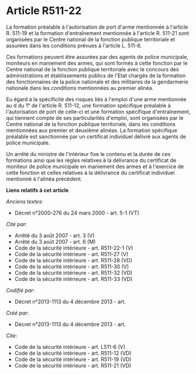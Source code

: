 # Article R511-22

La formation préalable à l'autorisation de port d'arme mentionnée à l'article R. 511-19 et la formation d'entraînement
mentionnée à l'article R. 511-21 sont organisées par le Centre national de la fonction publique territoriale et assurées dans
les conditions prévues à l'article L. 511-6. 

Ces formations peuvent être assurées par des agents de police municipale, moniteurs en maniement des armes, qui sont formés à
cette fonction par le Centre national de la fonction publique territoriale avec le concours des administrations et
établissements publics de l'Etat chargés de la formation des fonctionnaires de la police nationale et des militaires de la
gendarmerie nationale dans les conditions mentionnées au premier alinéa. 

Eu égard à la spécificité des risques liés à l'emploi d'une arme mentionnée au d du 1° de l'article R. 511-12, une formation
spécifique préalable à l'autorisation de port de celle-ci et une formation spécifique d'entraînement, qui tiennent compte de
ses particularités d'emploi, sont organisées par le Centre national de la fonction publique territoriale, dans les conditions
mentionnées aux premier et deuxième alinéas. La formation spécifique préalable est sanctionnée par un certificat individuel
délivré aux agents de police municipale. 

Un arrêté du ministre de l'intérieur fixe le contenu et la durée de ces formations ainsi que les règles relatives à la
délivrance du certificat de moniteur de police municipale en maniement des armes et à l'exercice de cette fonction et celles
relatives à la délivrance du certificat individuel mentionné à l'alinéa précédent.

**Liens relatifs à cet article**

_Anciens textes_:

  - Décret n°2000-276 du 24 mars 2000 - art. 5-1 (VT)

_Cité par_:

  - Arrêté du 3 août 2007 - art. 3 (V)
  - Arrêté du 3 août 2007 - art. 6 (M)
  - Code de la sécurité intérieure - art. R511-22-1 (V)
  - Code de la sécurité intérieure - art. R511-27 (V)
  - Code de la sécurité intérieure - art. R511-28 (VD)
  - Code de la sécurité intérieure - art. R511-30 (V)
  - Code de la sécurité intérieure - art. R511-32 (VD)
  - Code de la sécurité intérieure - art. R511-33 (VD)

_Codifié par_:

  - Décret n°2013-1113 du 4 décembre 2013 - art.

_Créé par_:

  - Décret n°2013-1113 du 4 décembre 2013 - art.

_Cite_:

  - Code de la sécurité intérieure - art. L511-6 (V)
  - Code de la sécurité intérieure - art. R511-12 (VD)
  - Code de la sécurité intérieure - art. R511-19 (VD)
  - Code de la sécurité intérieure - art. R511-21 (VD)
